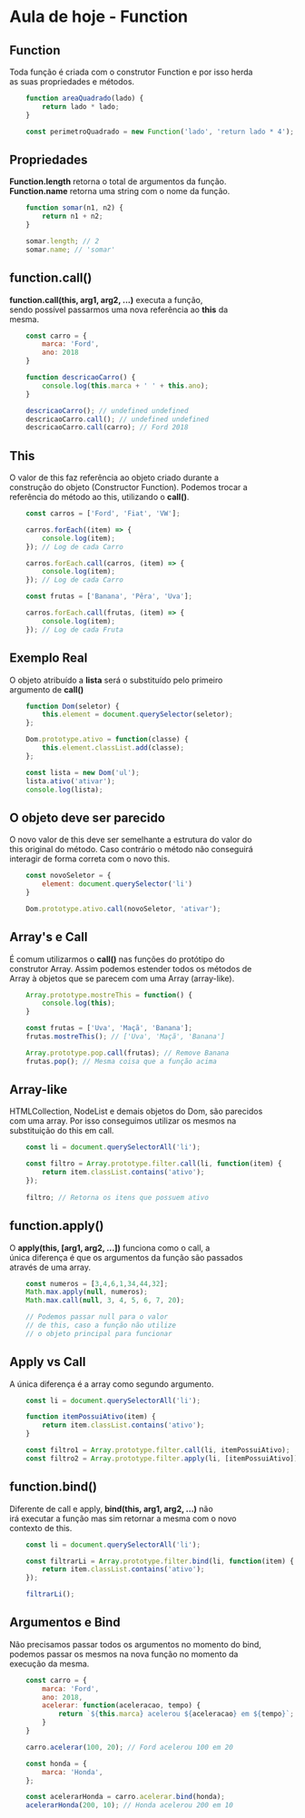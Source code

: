 # Aula de hoje - Function

## Function

Toda função é criada com o construtor Function e por isso herda <br>
as suas propriedades e métodos.

```js
    function areaQuadrado(lado) {
        return lado * lado;
    }

    const perimetroQuadrado = new Function('lado', 'return lado * 4');
```

## Propriedades

**Function.length** retorna o total de argumentos da função. <br>
**Function.name** retorna uma string com o nome da função.

```js
    function somar(n1, n2) {
        return n1 + n2;
    }

    somar.length; // 2
    somar.name; // 'somar'
```

## function.call()

**function.call(this, arg1, arg2, ...)** executa a função, <br>
sendo possível passarmos uma nova referência ao **this** da <br>
mesma.

```js
    const carro = {
        marca: 'Ford',
        ano: 2018
    }

    function descricaoCarro() {
        console.log(this.marca + ' ' + this.ano);
    }

    descricaoCarro(); // undefined undefined
    descricaoCarro.call(); // undefined undefined
    descricaoCarro.call(carro); // Ford 2018
```

## This

O valor de this faz referência ao objeto criado durante a <br>
construção do objeto (Constructor Function). Podemos trocar a <br>
referência do método ao this, utilizando o **call()**.

```js
    const carros = ['Ford', 'Fiat', 'VW'];

    carros.forEach((item) => {
        console.log(item);
    }); // Log de cada Carro

    carros.forEach.call(carros, (item) => {
        console.log(item);
    }); // Log de cada Carro

    const frutas = ['Banana', 'Pêra', 'Uva'];

    carros.forEach.call(frutas, (item) => {
        console.log(item);
    }); // Log de cada Fruta
```

## Exemplo Real

O objeto atribuído a **lista** será o substituído pelo primeiro <br>
argumento de **call()**

```js
    function Dom(seletor) {
        this.element = document.querySelector(seletor);
    };

    Dom.prototype.ativo = function(classe) {
        this.element.classList.add(classe);
    };

    const lista = new Dom('ul');
    lista.ativo('ativar');
    console.log(lista);
```

## O objeto deve ser parecido

O novo valor de this deve ser semelhante a estrutura do valor do <br>
this original do método. Caso contrário o método não conseguirá <br>
interagir de forma correta com o novo this.

```js
    const novoSeletor = {
        element: document.querySelector('li')
    }

    Dom.prototype.ativo.call(novoSeletor, 'ativar');
```

## Array's e Call

É comum utilizarmos o **call()** nas funções do protótipo do <br>
construtor Array. Assim podemos estender todos os métodos de <br>
Array à objetos que se parecem com uma Array (array-like).

```js
    Array.prototype.mostreThis = function() {
        console.log(this);
    }

    const frutas = ['Uva', 'Maçã', 'Banana'];
    frutas.mostreThis(); // ['Uva', 'Maçã', 'Banana']

    Array.prototype.pop.call(frutas); // Remove Banana
    frutas.pop(); // Mesma coisa que a função acima
```

## Array-like

HTMLCollection, NodeList e demais objetos do Dom, são parecidos <br>
com uma array. Por isso conseguimos utilizar os mesmos na <br>
substituição do this em call.

```js
    const li = document.querySelectorAll('li');

    const filtro = Array.prototype.filter.call(li, function(item) {
        return item.classList.contains('ativo');
    });
    
    filtro; // Retorna os itens que possuem ativo
```

## function.apply()

O **apply(this, [arg1, arg2, ...])** funciona como o call, a <br>
única diferença é que os argumentos da função são passados <br>
através de uma array.

```js
    const numeros = [3,4,6,1,34,44,32];
    Math.max.apply(null, numeros);
    Math.max.call(null, 3, 4, 5, 6, 7, 20);

    // Podemos passar null para o valor
    // de this, caso a função não utilize
    // o objeto principal para funcionar
```

## Apply vs Call

A única diferença é a array como segundo argumento.

```js
    const li = document.querySelectorAll('li');

    function itemPossuiAtivo(item) {
        return item.classList.contains('ativo');
    }

    const filtro1 = Array.prototype.filter.call(li, itemPossuiAtivo);
    const filtro2 = Array.prototype.filter.apply(li, [itemPossuiAtivo]);
```

## function.bind()

Diferente de call e apply, **bind(this, arg1, arg2, ...)** não <br>
irá executar a função mas sim retornar a mesma com o novo <br>
contexto de this.

```js
    const li = document.querySelectorAll('li');

    const filtrarLi = Array.prototype.filter.bind(li, function(item) {
        return item.classList.contains('ativo');
    });

    filtrarLi();
```

## Argumentos e Bind

Não precisamos passar todos os argumentos no momento do bind, <br>
podemos passar os mesmos na nova função no momento da <br>
execução da mesma.

```js
    const carro = {
        marca: 'Ford',
        ano: 2018,
        acelerar: function(aceleracao, tempo) {
            return `${this.marca} acelerou ${aceleracao} em ${tempo}`;
        }
    }

    carro.acelerar(100, 20); // Ford acelerou 100 em 20

    const honda = {
        marca: 'Honda',
    };

    const acelerarHonda = carro.acelerar.bind(honda);
    acelerarHonda(200, 10); // Honda acelerou 200 em 10
```